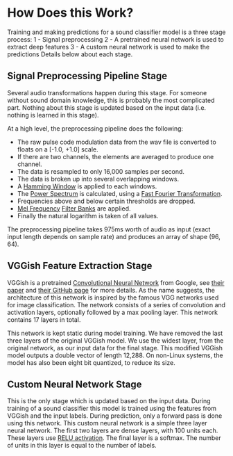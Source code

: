 # How Does this Work?

Training and making predictions for a sound classifier model is a three
stage process:
1 - Signal preprocessing
2 - A pretrained neural network is used to extract deep features
3 - A custom neural network is used to make the predictions
Details below about each stage.

## Signal Preprocessing Pipeline Stage
Several audio transformations happen during this stage. For someone without
sound domain knowledge, this is probably the most complicated part.
Nothing about this stage is updated based on the input data (i.e. nothing
is learned in this stage).

At a high level, the preprocessing pipeline does the following:
* The raw pulse code modulation data from the wav file is converted to
floats on a [-1.0, +1.0] scale.
* If there are two channels, the elements are averaged to produce one channel.
* The data is resampled to only 16,000 samples per second.
* The data is broken up into several overlapping windows.
* A [Hamming Window](https://en.wikipedia.org/wiki/Window_function#Hann_and_Hamming_windows) is applied to each windows.
* The [Power Spectrum](https://en.wikipedia.org/wiki/Spectral_density#Power_spectral_density) is calculated, using a [Fast Fourier Transformation](https://en.wikipedia.org/wiki/Fourier_transform).
* Frequencies above and below certain thresholds are dropped.
* [Mel Frequency](https://en.wikipedia.org/wiki/Mel_scale) [Filter Banks](https://en.wikipedia.org/wiki/Filter_bank) are applied.
* Finally the natural logarithm is taken of all values.

The preprocessing pipeline takes 975ms worth of audio as input (exact
input length depends on sample rate) and produces an array of shape
(96, 64).

## VGGish Feature Extraction Stage
VGGish is a pretrained [Convolutional Neural Network](https://en.wikipedia.org/wiki/Convolutional_neural_network) from Google,
see [their paper](https://ai.google/research/pubs/pub45611) and [their GitHub page](https://github.com/tensorflow/models/tree/master/research/audioset) for more details. As the name suggests, the architecture of
this network is inspired by the famous VGG networks used for image
classification. The network consists of a series of convolution and
activation layers, optionally followed by a max pooling layer.
This network contains 17 layers in total.

This network is kept static during model training. We have removed the
last three layers of the original VGGish model. We use the widest
layer, from the original network, as our input data for the final
stage. This modified VGGish model outputs a double vector of length
12,288. On non-Linux systems, the model has also been eight bit
quantized, to reduce its size.

## Custom Neural Network Stage
This is the only stage which is updated based on the input data.
During training of a sound classifier this model is trained using
the features from VGGish and the input labels. During prediction,
only a forward pass is done using this network. This custom neural
network is a simple three layer neural network. The first two
layers are dense layers, with 100 units each. These layers use [RELU activation](https://en.wikipedia.org/wiki/Rectifier_(neural_networks)).
The final layer is a softmax. The number of units in this layer is
equal to the number of labels.
